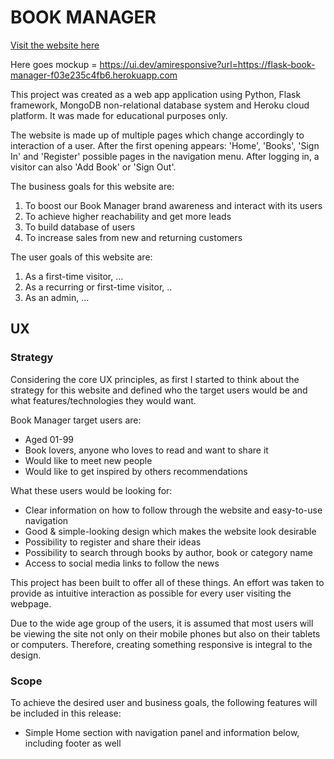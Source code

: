 # BOOK MANAGER

[Visit the website here](https://flask-book-manager-f03e235c4fb6.herokuapp.com)

Here goes mockup = https://ui.dev/amiresponsive?url=https://flask-book-manager-f03e235c4fb6.herokuapp.com

This project was created as a web app application using Python, Flask framework, MongoDB non-relational database system and Heroku cloud platform. It was made for educational purposes only.

The website is made up of multiple pages which change accordingly to interaction of a user. After the first opening appears: 'Home', 'Books', 'Sign In' and 'Register' possible pages in the navigation menu. After logging in, a visitor can also 'Add Book' or 'Sign Out'.

The business goals for this website are:

1. To boost our Book Manager brand awareness and interact with its users
2. To achieve higher reachability and get more leads
3. To build database of users
4. To increase sales from new and returning customers

The user goals of this website are:

1. As a first-time visitor, ...
2. As a recurring or first-time visitor, ..
3. As an admin, ...

## UX

### **Strategy**

Considering the core UX principles, as first I started to think about the strategy for this website and defined who the target users would be and what features/technologies they would want.

Book Manager target users are:

* Aged 01-99
* Book lovers, anyone who loves to read and want to share it
* Would like to meet new people
* Would like to get inspired by others recommendations

What these users would be looking for:

* Clear information on how to follow through the website and easy-to-use navigation
* Good & simple-looking design which makes the website look desirable
* Possibility to register and share their ideas
* Possibility to search through books by author, book or category name
* Access to social media links to follow the news

This project has been built to offer all of these things. An effort was taken to provide as intuitive interaction as possible for every user visiting the webpage.

Due to the wide age group of the users, it is assumed that most users will be viewing the site not only on their mobile phones but also on their tablets or computers. Therefore, creating something responsive is integral to the design.

### **Scope**

To achieve the desired user and business goals, the following features will be included in this release:

* Simple Home section with navigation panel and information below, including footer as well
